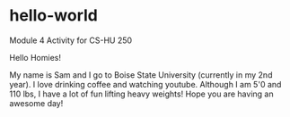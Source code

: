 # hello-world
Module 4 Activity for CS-HU 250

Hello Homies!

My name is Sam and I go to Boise State University (currently in my 2nd year). I love drinking coffee and watching youtube. Although I am 5'0 and 110 lbs, I have a lot of fun lifting heavy weights! Hope you are having an awesome day!
